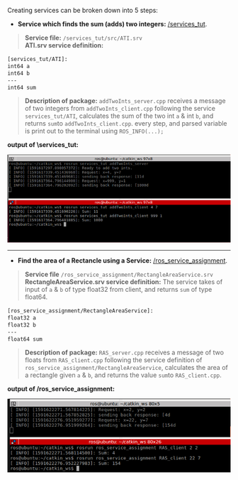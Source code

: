 Creating services can be broken down into 5 steps:



*  **Service which finds the sum (adds) two integers:** [/services_tut](
https://github.com/Philori22/ROS_examples/tree/master/services_Examples/services_tut).
 > **Service file:** `/services_tut/src/ATI.srv` <br>
 > **ATI.srv service definition:**
 ```
[services_tut/ATI]:
int64 a
int64 b
---
int64 sum
 ```
> **Description of package:** `addTwoInts_server.cpp` receives a message of two integers from `addTwoInts_client.cpp` following the service `services_tut/ATI`, calculates the sum of the two int `a` & int `b`, and returns `sum`to `addTwoInts_client.cpp`. every step, and parsed variable is print out to the terminal using `ROS_INFO(...);`

  
**output of \services_tut:**

![Output](https://github.com/Philori22/ROS_examples/blob/master/services_Examples/Screenshot%202020-06-08%20at%2012.56.21.png)

_____________________________________________________________________________________________________________

*  **Find the area of a Rectancle using a Service:** [/ros_service_assignment](https://github.com/Philori22/ROS_examples/tree/master/services_Examples/ros_service_assignment).
  > **Service file** `/ros_service_assignment/RectangleAreaService.srv` <br>
  > **RectangleAreaService.srv service definition:** The service takes of input of `a` & `b` of type float32 from client, and returns `sum` of type float64.
  ```
[ros_service_assignment/RectangleAreaService]:
float32 a
float32 b
---
float64 sum

  ```
  > **Description of package:** `RAS_server.cpp` receives a message of two floats from `RAS_client.cpp` following the service definition of `ros_service_assignment/RectangleAreaService`, calculates the area of a rectangle given `a` & `b`, and returns the value `sum`to `RAS_client.cpp`.

**output of /ros_service_assignment:**

![Output](https://github.com/Philori22/ROS_examples/blob/master/services_Examples/Screenshot%202020-06-08%20at%2014.18.14.png)

